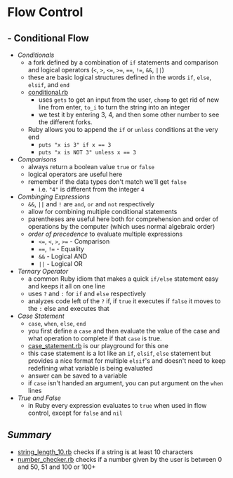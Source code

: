 # **Flow Control**
## - Conditional Flow
  - *Conditionals*
    - a fork defined by a combination of `if` statements and comparison and logical operators (`<`, `>`, `<=`, `>=`, `==`, `!=`, `&&`, `||`)
    - these are basic logical structures defined in the words `if`, `else`, `elsif`, and `end`
    - [conditional.rb](conditional.rb)
      - uses `gets` to get an input from the user, `chomp` to get rid of new line from enter, `to_i` to turn the string into an integer
      - we test it by entering 3, 4, and then some other number to see the different forks.
    - Ruby allows you to append the `if` or `unless` conditions at the very end
      - `puts "x is 3" if x == 3`
      - `puts "x is NOT 3" unless x == 3`
  - *Comparisons*
    - always return a boolean value `true` or `false`
    - logical operators are useful here
    - remember if the data types don't match we'll get `false`
      - i.e. `"4"` is different from the integer `4`
  - *Combinging Expressions*
    - `&&`, `||` and `!` are `and`, `or` and `not` respectively
    - allow for combining multiple conditional statements
    - parentheses are useful here both for comprehension and order of operations by the computer (which uses normal algebraic order)
    - *order of precedence* to evaluate multiple expressions
      - `<=`, `<`, `>`, `>=` - Comparison
      - `==`, `!=` -  Equality
      - `&&` - Logical AND
      - `||` - Logical OR
  - *Ternary Operator*
    - a common Ruby idiom that makes a quick `if/else` statement easy and keeps it all on  one line
    - uses `?` and `:` for `if` and `else` respectively
    - analyzes code left of the `?` if, if `true` it executes if `false` it moves to the `:` else and executes that
  - *Case Statement*
    - `case`, `when`, `else`, `end`
    - you first define a `case` and then evaluate the value of the case and what operation to complete if that `case` is true.
    - [case_statement.rb](case_statement.rb) is our playground for this one
    - this case statement is a lot like an `if`, `elsif`, `else` statement but provides a nice format for multiple `elsif`'s and doesn't need to keep redefining what variable is being evaluated
    - answer can be saved to a variable
    - if `case` isn't handed an argument, you can put argument on the `when` lines
  - *True and False*
    - in Ruby every expression evaluates to `true` when used in flow control, except for `false` and `nil`
## *Summary*
  - [string_length_10.rb](string_length_10.rb) checks if a string is at least 10 characters
  - [number_checker.rb](number_checker.rb) checks if a number given by the user is between 0 and 50, 51 and 100 or 100+
